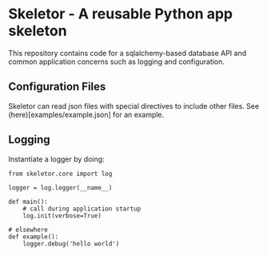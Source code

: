 Skeletor - A reusable Python app skeleton
=========================================
This repository contains code for a sqlalchemy-based database API
and common application concerns such as logging and configuration.

Configuration Files
-------------------
Skeletor can read json files with special directives to include other files.
See (here)[examples/example.json] for an example.

Logging
-------
Instantiate a logger by doing:

    from skeletor.core import log

    logger = log.logger(__name__)

    def main():
        # call during application startup
        log.init(verbose=True)

    # elsewhere
    def example():
        logger.debug('hello world')
